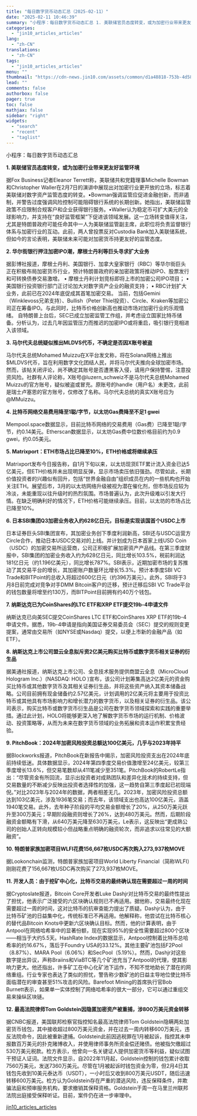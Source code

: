 ```yaml
---
title: "每日数字货币动态汇总（2025-02-11）"
date: "2025-02-11 10:46:39"
summary: "小程序：每日数字货币动态汇总 1. 美联储官员态度转变，或为加密行业带来更友好监管环境 据Fox B..."
categories:
  - "jin10_articles_articles"
lang:
  - "zh-CN"
translations:
  - "zh-CN"
tags:
  - "jin10_articles_articles"
menu: ""
thumbnail: "https://cdn-news.jin10.com/assets/common/d1a48818-753b-4d58-a55d-f39bb4c10f86.png/lite"
lead: ""
comments: false
authorbox: false
pager: true
toc: false
mathjax: false
sidebar: "right"
widgets:
  - "search"
  - "recent"
  - "taglist"
---
```


小程序：每日数字货币动态汇总

**1. 美联储官员态度转变，或为加密行业带来更友好监管环境**

据Fox Business记者Eleanor Terrett称，美联储共和党籍理事Michelle Bowman和Christopher Waller在2月7日的演讲中展现出对加密行业更开放的立场，标志着美联储对数字资产监管态度的转变。•Bowman强调监管应促进金融创新，而非遏制，并警告过度强调风险控制可能阻碍银行系统的长期创新。她指出，美联储监管政策不应限制合规客户和企业获得银行服务。•Waller认为稳定币可扩大美元的全球影响力，并支持在“良好监管框架”下促进该领域发展。这一立场转变值得关注，尤其是特朗普政府可能任命其中一人为美联储监管副主席，此职位将负责监督银行体系与加密行业的互动。此前，两人曾投票反对Custodia Bank加入美联储系统，但如今的言论表明，美联储未来可能对加密货币持更友好的监管态度。

**2. 华尔街银行押注加密IPO潮，摩根士丹利等巨头寻求扩大业务**

据彭博社报道，摩根士丹利、美国银行、加拿大皇家银行（RBC）等华尔街巨头正在积极布局加密货币行业，预计特朗普政府的亲加密政策将推动IPO、股票发行和可转换债券交易激增。 • 摩根士丹利计划竞标即将上市的加密公司IPO项目； • 美国银行投资银行部门正讨论加大对数字资产企业的融资支持； • RBC计划扩大业务，此前已在2024年底促成其首笔加密交易。 当前，包括Gemini（Winklevoss兄弟支持）、Bullish（Peter Thiel投资）、Circle、Kraken等加密公司正在筹备IPO。与此同时，比特币价格创新高也推动市场对加密行业的乐观情绪。 自特朗普上台后，SEC已成立加密监管工作组，并考虑设立国家比特币储备。分析认为，过去几年因监管压力而推迟的加密IPO或将重启，吸引银行竞相进入该领域。

**3. 马尔代夫总统疑似推出MLDVS代币，不确定是否因X账号被盗**

马尔代夫总统Mohamed Muizzu在X平台发文称，将在Solana网络上推出$MLDVS代币，旨在利用数字文化团结人民，并将马尔代夫推向全球加密市场。然而，该帖关闭评论，尚不确定其账号是否遭黑客入侵，请用户保持警惕，注意投资风险。社群有人评论称，X账号@luzern\_schweiz不是马尔代夫总统Mohamed Muizzu的官方账号，疑似被盗或冒充。原账号的handle（用户名）未更改，此前是瑞士卢塞恩的官方账号，仅修改了名称。马尔代夫总统的真实X账号应为@MMuizzu。

**4. 比特币网络交易费用降至1聪/字节，以太坊Gas费降至不足1 gwei**

Mempool.space数据显示，目前比特币网络的交易费用（Gas费）已降至1聪/字节，约0.14美元。Etherscan数据显示，以太坊Gas费中位数价格目前约为0.9 gwei，约0.05美元。

**5. Matrixport：ETH市场占比已降至10%，ETH价格或将继续承压**

Matrixport发布今日报告称，自1月下旬以来，以太坊现货ETF累计流入资金已达5亿美元，但ETH价格并未出现明显反弹，显示市场卖压依旧强劲。尽管如此，长期价值投资者的兴趣似有回升，包括“世界金融自由”组织成员在内的一些机构也开始关注ETH。展望后市，3月的以太坊网络升级被视为潜在催化剂，但市场反应较为冷淡，未能重现以往升级时的热烈氛围。市场普遍认为，此次升级难以引发大行情。在缺乏明确利好的情况下，ETH价格可能继续承压。目前，以太坊的市场占比已降至10%。

**6. 日本SBI集团Q3加密业务收入约628亿日元，目标是实现该国首个USDC上市**

日本证券巨头SBI集团宣布，其加密业务创下季度利润新高，SBI还与USDC运营方Circle合作，推动日本USDC交易对的上线。并计划成为日本首家上线USD Coin（USDC）的加密交易所运营商，公司正积极扩展加密资产产品线。在第三季度财报中，SBI集团的加密业务收入约为628亿日元，同比增长103.5%，税前利润达181亿日元（约1.196亿美元），同比增长787%。SBI表示，近期加密市场的复苏推动了其交易平台的增长，其加密账户数量环比增长15.3%。预计本季度SBI VC Trade和BITPoint的总收入将超过600亿日元（约396万美元）。此外，SBI将于3月8日前完成对竞争对手DMM Bitcoin客户的迁移，预计迁移后SBI VC Trade平台的钱包数量将增至约130万，而BITPoint目前拥有约40万个钱包。

**7. 纳斯达克已为CoinShares的LTC ETF和XRP ETF提交19b-4申请文件**

纳斯达克已向美SEC提交CoinShares LTC ETF和CoinShares XRP ETF的19b-4申请文件。据悉，19b-4申请是指向美国证券交易委员会（SEC）提交的规则变更提案，通常由交易所（如NYSE或Nasdaq）提交，以便上市新的金融产品（如ETF）。

**8. 纳斯达克上市公司盟云全息拟斥资2亿美元购买比特币或数字货币相关证券的衍生品**

据美通社报道，纳斯达克上市公司、全息技术服务提供商盟云全息（MicroCloud Hologram Inc.）(NASDAQ: HOLO )宣布，该公司计划筹集高达2亿美元的资金购买比特币或其他数字货币及其相关证券衍生品，并将这些资产纳入其资本储备战略。公司目前拥有现金储备约2.57亿美元，计划调用的2亿美元将主要用于投资比特币或其他具有市场影响力和增长潜力的数字货币，以及相关证券的衍生品。该公司表示，购买比特币或数字货币衍生品是公司在数字货币领域探索和实践的重要举措。通过此计划，HOLO将能够更深入地了解数字货币市场的运行机制、价格波动、投资策略等，从而为未来在数字货币领域的业务拓展和资本运作积累宝贵经验。

**9. PitchBook：2024年加密风险投资总额达100亿美元，几乎与2023年持平**

据Blockworks报道，PitchBook在新报告中揭示，加密风险投资支出在2024年底前持续低迷。具体数据显示，2024年第四季度交易价值激增至24亿美元，较第三季度增长13.6%，但交易笔数却从411笔减少至351笔。PitchBook的RobertLe指出：“尽管资金有所回流，显示出投资者对成熟团队和差异化技术的持续支持，但交易数量的不断减少反映出投资者选择性的加强，这一趋势自第三季度起已初现端倪。”对比2023年与2024年的数据，两者相差无几。2023年，加密风险投资总额达到103亿美元，涉及1936笔交易；而去年，该领域支出也高达100亿美元，涵盖1940笔交易。此外，去年种子阶段的平均交易金额增长了20%，从250万美元跃升至300万美元；早期阶段融资则增长了26%，达到480万美元。然而，后期阶段融资金额略有下滑，从640万美元降至630万美元，Le表示，这反映出“更成熟公司的创始人正转向规模较小但战略重点明确的融资轮次，而非追求以往常见的大额融资”。

**10. 特朗普家族加密项目WLFI花费156,667枚USDC再次购入273,937枚MOVE**

据Lookonchain监测，特朗普家族加密项目World Liberty Financial（简称WLFI）刚刚花费了156,667枚USDC再次购买了273,937枚MOVE。

**11. 开发人员：由于挖矿中心化，比特币交易的最终确认现在需要超过一周的时间**

据Cryptoslate报道，Bitcoin Core开发者Luke Dashjr对比特币交易的最终性提出了担忧，他表示广泛接受的六区块确认规则已不再适用。据他称，交易最终化现在需要超过一周的时间，这对比特币的抗审查能力提出了质疑。Dashjr认为，由于比特币矿池的日益集中化，传统标准已不再适用。他解释称，他尝试在比特币核心的替代品Bitcoin Knots中更新六区块确认目标。然而，他的计算表明，由于Antpool在网络哈希率中的显著份额，现在实现95%的安全性需要超过800个区块——相当于大约5.5天。HashRate Index的数据显示，Antpool控制着比特币总哈希率的约16.67%，落后于Foundry USA的33.12%。其他主要矿池包括F2Pool（8.87%）、MARA Pool（6.06%）和SecPool（5.19%）。然而，Dashjr对这些数字提出异议，声称Braiins和ViaBTC等几个矿池充当了Antpool的代理，使其影响力更大。他还指出，许多矿工在中心化矿池下运作，不知不觉地助长了潜在的网络重组。行业专家也表达了类似的担忧，警告称少数矿池的日益主导地位使比特币面临潜在的审查甚至51%攻击的风险。Barefoot Mining的首席执行官Bob Burnett表示，如果单一实体控制了网络哈希率的很大一部分，它可以通过重组交易来操纵区块链。

**12. 最高法院律师Tom Goldstein因隐匿加密资产被重捕，涉800万美元资金转移**

据CNBC报道，美国联邦检察官指控知名最高法院律师Tom Goldstein隐瞒两处加密货币钱包，其中接收超过800万美元资金，并在过去一周内转移600万美元，违反法院命令，因此被重新逮捕。Goldstein此前因逃税罪在1月被起诉，指控其未申报数百万美元的扑克赌博收入，并使用律师事务所资金偿还赌债。他被指欠缴超过530万美元税款。检方表示，他曾向一名关键证人提供加密货币等利益，疑似试图干预证人证词。法院文件显示，自2022年11月起，Goldstein控制的钱包累计收取7560万美元，发送7360万美元。尽管在1月被起诉时钱包资金为零，但2月4日其钱包先收到10美元泰达币（USDT），一小时后又收到800万美元USDT，随后迅速转移600万美元。检方认为Goldstein存在严重的潜逃风险，违反保释条件，并欺骗法庭和预审服务机构，要求撤销其保释资格。Goldstein于周一在马里兰州联邦法院出庭接受保释听证。目前，案件仍在进一步审理中。

[jin10_articles_articles](https://xnews.jin10.com/details/162532)
